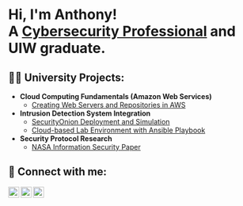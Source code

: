 <h1>Hi, I'm Anthony! <br/> A <a href="https://www.linkedin.com/in/anthony-jamieson/">Cybersecurity Professional</a> and UIW graduate.

<h2>👨‍💻 University Projects:</h2>

- <b>Cloud Computing Fundamentals (Amazon Web Services)</b>
  - [Creating Web Servers and Repositories in AWS](https://github.com/awjamieson83/CloudComputingProject)
- <b>Intrusion Detection System Integration</b>
  - [SecurityOnion Deployment and Simulation](https://github.com/awjamieson83/IDS-Security-Onion-Project)
  - [Cloud-based Lab Environment with Ansible Playbook](https://github.com/awjamieson83/AJ-BP-UIWCSEC-Practicum)
- <b>Security Protocol Research</b>
  - [NASA Information Security Paper](https://github.com/awjamieson83/NetSecManagementProject)

<h2> 🤳 Connect with me:</h2>

[<img align="left" alt="Anthony Jamieson | X" width="22px" src="https://cdn.jsdelivr.net/npm/simple-icons@v3/icons/x.svg" />][twitter]
[<img align="left" alt="Anthony Jamieson | LinkedIn" width="22px" src="https://cdn.jsdelivr.net/npm/simple-icons@v3/icons/linkedin.svg" />][linkedin]
[<img align="left" alt="Anthony Jamieson | Instagram" width="22px" src="https://cdn.jsdelivr.net/npm/simple-icons@v3/icons/instagram.svg" />][instagram]

[twitter]: https://x.com/awjamieson
[instagram]: https://www.instagram.com/aw.jamieson/
[linkedin]: https://www.linkedin.com/in/anthony-jamieson/

<!--
**joshmadakor1/joshmadakor1** is a ✨ _special_ ✨ repository because its `README.md` (this file) appears on your GitHub profile.

Here are some ideas to get you started:

- 🔭 I’m currently working on ...
- 🌱 I’m currently learning ...
- 👯 I’m looking to collaborate on ...
- 🤔 I’m looking for help with ...
- 💬 Ask me about ...
- 📫 How to reach me: ...
- 😄 Pronouns: ...
- ⚡ Fun fact: ...
-->
